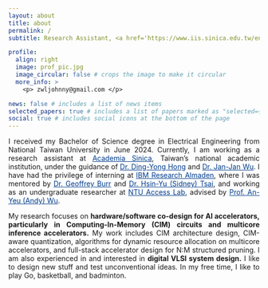 ```yaml
---
layout: about
title: about
permalink: /
subtitle: Research Assistant, <a href='https://www.iis.sinica.edu.tw/en/index.html' style='color:#003c8b;'>Academia Sinica</a>| B.S. Electrical Engineering, National Taiwan University

profile:
  align: right
  image: prof_pic.jpg
  image_circular: false # crops the image to make it circular
  more_info: >
    <p> zwljohnny@gmail.com </p>

news: false # includes a list of news items
selected_papers: true # includes a list of papers marked as "selected={true}"
social: true # includes social icons at the bottom of the page
---
```


<p style="text-align: justify;">
  I received my Bachelor of Science degree in Electrical Engineering from National Taiwan University in June 2024. Currently, I am working as a research assistant at <a href="https://www.iis.sinica.edu.tw/en/index.html" style="color: #003c8b;">Academia Sinica</a>, Taiwan’s national academic institution, under the guidance of <a href="https://homepage.iis.sinica.edu.tw/pages/dyhong/index_en.html" style="color: #003c8b;">Dr. Ding-Yong Hong</a> and <a href="https://homepage.iis.sinica.edu.tw/pages/wuj/index_en.html" style="color: #003c8b;">Dr. Jan-Jan Wu</a>. I have had the privilege of interning at <a href="https://research.ibm.com/labs/almaden" style="color: #003c8b;">IBM Research Almaden</a>, where I was mentored by <a href="https://research.ibm.com/people/geoffrey-burr" style="color: #003c8b;">Dr. Geoffrey Burr</a> and <a href="https://research.ibm.com/people/sidney-tsai" style="color: #003c8b;">Dr. Hsin-Yu (Sidney) Tsai</a>, and working as an undergraduate researcher at <a href="https://access.ee.ntu.edu.tw/" style="color: #003c8b;">NTU Access Lab</a>, advised by <a href="https://www.ee.ntu.edu.tw/profile1.php?id=65" style="color: #003c8b;">Prof. An-Yeu (Andy) Wu</a>.
</p>

<p style="text-align: justify;">
My research focuses on <strong>hardware/software co-design for AI accelerators, particularly in Computing-In-Memory (CIM) circuits and multicore inference accelerators.</strong> My work includes CIM architecture design, CIM-aware quantization, algorithms for dynamic resource allocation on multicore accelerators, and full-stack accelerator design for N:M structured pruning. I am also experienced in and interested in <strong>digital VLSI system design.</strong> I like to design new stuff and test unconventional ideas. In my free time, I like to play Go, basketball, and badminton. 
</p>


<!-- 
Write your biography here. Tell the world about yourself. Link to your favorite [subreddit](http://reddit.com). You can put a picture in, too. The code is already in, just name your picture `prof_pic.jpg` and put it in the `img/` folder.

Put your address / P.O. box / other info right below your picture. You can also disable any of these elements by editing `profile` property of the YAML header of your `_pages/about.md`. Edit `_bibliography/papers.bib` and Jekyll will render your [publications page](/al-folio/publications/) automatically.

Link to your social media connections, too. This theme is set up to use [Font Awesome icons](https://fontawesome.com/) and [Academicons](https://jpswalsh.github.io/academicons/), like the ones below. Add your Facebook, Twitter, LinkedIn, Google Scholar, or just disable all of them. -->
